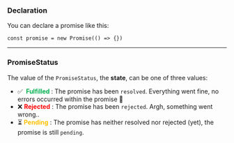 

### Declaration

You can declare a promise like this:

```JS
const promise = new Promise(() => {})

```

---
### PromiseStatus


The value of the `PromiseStatus`, the **state**, can be one of three values:

- ✅ <span style="color:#00b050; font-weight: bold"> Fulfilled </span> : The promise has been `resolved`. Everything went fine, no errors occurred within the promise 🥳
- ❌ <span style="color:#ff0000 ; font-weight: bold">Rejected</span> : The promise has been `rejected`. Argh, something went wrong..
- ⏳ <span style="color:#ffc000 ; font-weight: bold">Pending</span> : The promise has neither resolved nor rejected (yet), the promise is still `pending`.